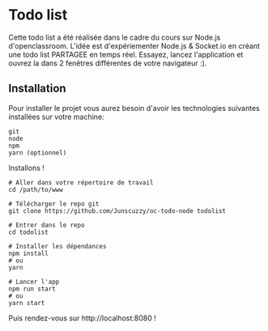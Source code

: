 # Todo list

Cette todo list a été réalisée dans le cadre du cours sur Node.js d'openclassroom. L'idée est d'expériementer Node.js & Socket.io en créant une todo list PARTAGEE en temps réel. Essayez, lancez l'application et ouvrez la dans 2 fenêtres différentes de votre navigateur :).

## Installation

Pour installer le projet vous aurez besoin d'avoir les technologies suivantes installées sur votre machine: 
```
git
node
npm 
yarn (optionnel)
```

Installons !

```
# Aller dans votre répertoire de travail
cd /path/to/www

# Télécharger le repo git
git clone https://github.com/Junscuzzy/oc-todo-node todolist

# Entrer dans le repo
cd todolist

# Installer les dépendances
npm install 
# ou
yarn 

# Lancer l'app 
npm run start
# ou 
yarn start
```
Puis rendez-vous sur http://localhost:8080 !